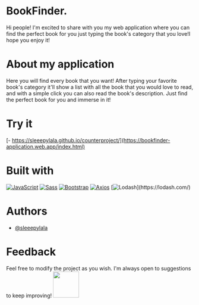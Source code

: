 # BookFinder.

Hi people! I'm excited to share with you my web application where you can find the perfect book for you just typing the book's category that you love!I hope you enjoy it!

# About my application

Here you will find every book that you want! After typing your favorite book's category it'll show a list with all the book that you would love to read, and with a simple click you can also read the book's description. Just find the perfect book for you and immerse in it!

# Try it
[-  https://sleeepylala.github.io/counterproject/](https://bookfinder-application.web.app/index.html)

# Built with

[![JavaScript](https://img.shields.io/badge/JavaScript-yellow?style=for-the-badge&logo=javascript&logoColor=white)](https://www.javascript.com/)
[![Sass](https://img.shields.io/badge/Sass-pink?style=for-the-badge&logo=sass&logoColor=white)](https://sass-lang.com/)
[![Bootstrap](https://img.shields.io/badge/Bootstrap-blueviolet?style=for-the-badge&logo=bootstrap&logoColor=white)](https://getbootstrap.com/)
[![Axios](https://img.shields.io/badge/axios-671ddf?&style=for-the-badge&logo=axios&logoColor=white)](https://axios-http.com/)
[![Lodash](https://img.shields.io/badge/Lodash-3492FF?style=for-the-badge&logo=lodash&logoColor=white")](https://lodash.com/)

# Authors

- [@sleeepylala](https://github.com/sleeepylala)

# Feedback

Feel free to modify the project as you wish. I'm always open to suggestions to keep improving!
<i class="bi bi-chat-heart"></i>
<img src="assets/images/chat-heart-readme.svg" width="70px"/>
